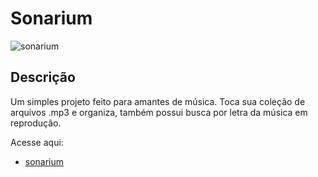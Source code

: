 # Sonarium

![sonarium](https://i.imgur.com/dCGpsyz.png)

## Descrição

Um simples projeto feito para amantes de música.
Toca sua coleção de arquivos .mp3 e organiza, também possui busca por letra da música em reprodução.

Acesse aqui:

-   [sonarium](https://sonarium-seven.vercel.app/)
